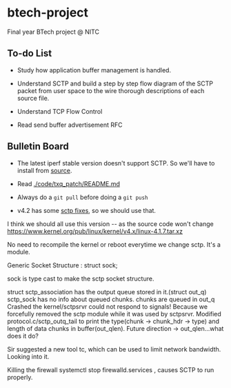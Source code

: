 # btech-project

Final year BTech project @ NITC

## To-do List

- Study how application buffer management is handled.

- Understand SCTP and build a step by step flow diagram of the SCTP packet from
  user space to the wire thorough descriptions of each source file.

- Understand TCP Flow Control

- Read send buffer advertisement RFC


## Bulletin Board

- The latest iperf stable version doesn't support SCTP. So we'll have to
  install from [source](https://github.com/esnet/iperf).

- Read [./code/txq_patch/README.md](./code/txq_patch/README.md)

- Always do a `git pull` before doing a `git push`

- v4.2 has some [sctp fixes](https://lkml.org/lkml/2015/8/30/96), so we should
  use that.

I think we should all use this version -- as the source code won't change https://www.kernel.org/pub/linux/kernel/v4.x/linux-4.1.7.tar.xz

No need to recompile the kernel or reboot everytime we change sctp. It's a module.

Generic Socket Structure : struct sock;

sock is type cast to make the sctp socket structure.

struct sctp_association has the output queue stored in it.(struct out_q)
sctp_sock has no info about queued chunks.
chunks are queued in out_q
Crashed the kernel/sctpsrvr could not respond to signals!
Because we forcefully removed the sctp module while it was used by sctpsrvr.
Modified protocol.c/sctp_outq_tail to print the type(chunk -> chunk_hdr -> type) and length of data chunks in buffer(out_qlen).
Future direction -> out_qlen...what does it do?


Sir suggested a new tool tc, which can be used to limit network bandwidth. Looking into it.

Killing the firewall systemctl stop firewalld.services , causes SCTP to run properly.

